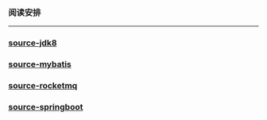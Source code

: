 ### 阅读安排

---

### [source-jdk8]() 

### [source-mybatis]() 

### [source-rocketmq]() 

### [source-springboot]() 



